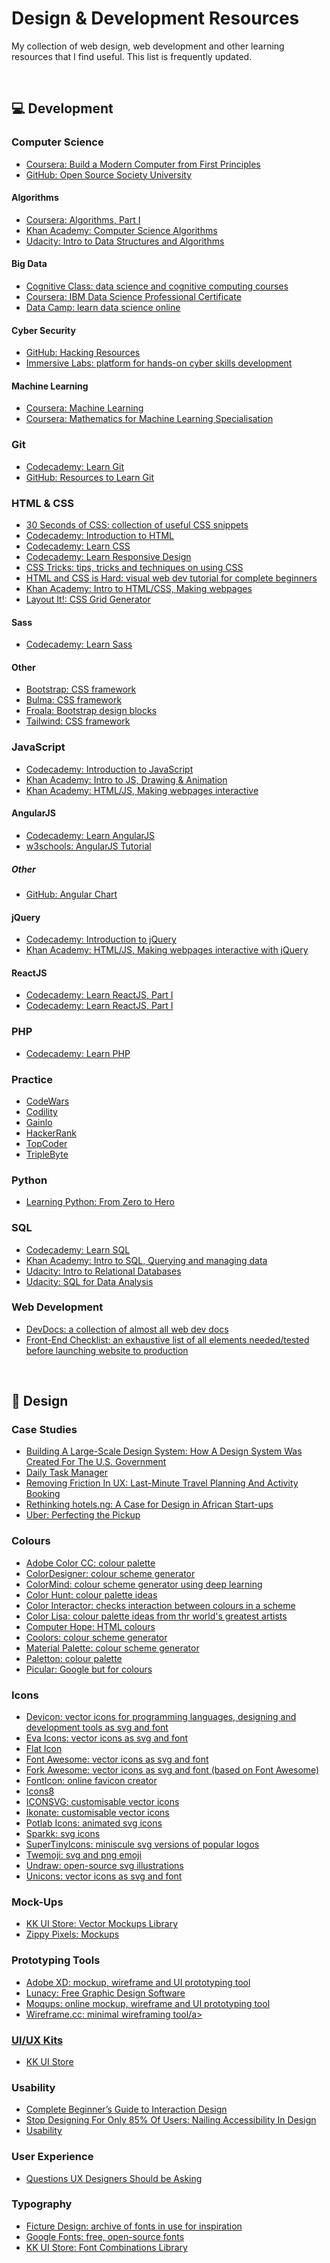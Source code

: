 <h1>Design & Development Resources</h1>
<p>My collection of web design, web development and other learning resources that I find useful. This list is frequently updated.</p><br>

<h2>💻 Development</h2>
  <h3>Computer Science</h3>
    <ul>
      <li><a href="https://www.coursera.org/learn/build-a-computer">Coursera: Build a Modern Computer from First Principles</a></li>
      <li><a href="https://github.com/ossu/computer-science">GitHub: Open Source Society University</a></li>
    </ul>
    <h4>Algorithms</h4>
      <ul>
        <li><a href="https://www.coursera.org/learn/algorithms-part1">Coursera: Algorithms, Part I</a></li>
        <li><a href="https://www.khanacademy.org/computing/computer-science/algorithms">Khan Academy: Computer Science Algorithms</a></li>
        <li><a href="https://udacity.com/course/data-structures-and-algorithms-in-python--ud513">Udacity: Intro to Data Structures and Algorithms</a></li>
      </ul>
     <h4>Big Data</h4>
      <ul>
        <li><a href="https://cognitiveclass.ai/">Cognitive Class: data science and cognitive computing courses</a></li>
        <li><a href="https://www.coursera.org/specializations/ibm-data-science-professional-certificate">Coursera: IBM Data Science Professional Certificate</a></li>
        <li><a href="https://www.datacamp.com/">Data Camp: learn data science online</a></li>
      </ul>
     <h4>Cyber Security</h4>
      <ul>
        <li><a href="https://github.com/vitalysim/Awesome-Hacking-Resources">GitHub: Hacking Resources</a></li>
        <li><a href="https://www.immersivelabs.com">Immersive Labs: platform for hands-on cyber skills development</a></li>
      </ul>
     <h4>Machine Learning</h4>
      <ul>
        <li><a href="https://www.coursera.org/learn/machine-learning">Coursera: Machine Learning</a></li>
        <li><a href="https://www.coursera.org/specializations/mathematics-machine-learning">Coursera: Mathematics for Machine Learning Specialisation</a></li>
      </ul>
  <h3>Git</h3>
    <ul>
      <li><a href="https://www.codecademy.com/learn/learn-git">Codecademy: Learn Git</a></li>
      <li><a href="https://try.github.io/">GitHub: Resources to Learn Git</a></li>
    </ul>
  <h3>HTML &amp; CSS</h3>
    <ul>
      <li><a href="https://30-seconds.github.io/30-seconds-of-css/">30 Seconds of CSS: collection of useful CSS snippets</a></li>
      <li><a href="https://www.codecademy.com/learn/learn-html">Codecademy: Introduction to HTML</a></li>
      <li><a href="https://www.codecademy.com/learn/learn-css">Codecademy: Learn CSS</a></li>
      <li><a href="https://www.codecademy.com/learn/learn-responsive-design">Codecademy: Learn Responsive Design</a></li>
      <li><a href="https://css-tricks.com/">CSS Tricks: tips, tricks and techniques on using CSS</a></li>
      <li><a href="https://internetingishard.com/html-and-css/">HTML and CSS is Hard: visual web dev tutorial for complete beginners</a></li>
      <li><a href="https://www.khanacademy.org/computing/computer-programming/html-css">Khan Academy: Intro to HTML/CSS, Making webpages</a></li>
      <li><a href="https://grid.layoutit.com/">Layout It!: CSS Grid Generator</a></li>
    </ul>
    <h4>Sass</h4>
      <ul>
        <li><a href="https://www.codecademy.com/learn/learn-sass">Codecademy: Learn Sass</a></li>
      </ul>
    <h4>Other</h4>
      <ul>
        <li><a href="https://getbootstrap.com/docs/4.0/getting-started/introduction/">Bootstrap: CSS framework</a></li>
        <li><a href="https://bulma.io/">Bulma: CSS framework</a></li>
        <li><a href="https://www.froala.com/">Froala: Bootstrap design blocks</a></li>
        <li><a href="https://tailwindcss.com/">Tailwind: CSS framework</a></li>
      </ul>
  <h3>JavaScript</h3>
    <ul>
      <li><a href="https://www.codecademy.com/learn/introduction-to-javascript">Codecademy: Introduction to JavaScript</a></li>
      <li><a href="https://www.khanacademy.org/computing/computer-programming/programming">Khan Academy: Intro to JS, Drawing & Animation</a></li>
      <li><a href="https://www.khanacademy.org/computing/computer-programming/html-css-js">Khan Academy: HTML/JS, Making webpages interactive</a></li>
    </ul>
      <h4>AngularJS</h4>
      <ul>
        <li><a href="https://www.codecademy.com/learn/learn-angularjs">Codecademy: Learn AngularJS</a></li>
        <li><a href="https://www.w3schools.com/angular/default.asp">w3schools: AngularJS Tutorial</a></li>
      </ul>
        <h5>Other</h5>
          <ul>
            <li><a href="https://jtblin.github.io/angular-chart.js/">GitHub: Angular Chart</a></li>
          </ul>
      <h4>jQuery</h4>
      <ul>
        <li><a href="https://www.codecademy.com/learn/learn-jquery">Codecademy: Introduction to jQuery</a></li>
        <li><a href="https://www.khanacademy.org/computing/computer-programming/html-js-jquery">Khan Academy: HTML/JS, Making webpages interactive with jQuery</a></li>
      </ul>
      <h4>ReactJS</h4>
      <ul>
        <li><a href="https://www.codecademy.com/learn/react-101">Codecademy: Learn ReactJS, Part I</a></li>
        <li><a href="https://www.codecademy.com/learn/react-102">Codecademy: Learn ReactJS, Part I</a></li>
      </ul>
  <h3>PHP</h3>
    <ul>
      <li><a href="https://www.codecademy.com/learn/learn-php">Codecademy: Learn PHP</a></li>
    </ul>
  <h3>Practice</h3>
    <ul>
      <li><a href="https://www.codewars.com/">CodeWars</a></li>
      <li><a href="https://www.codility.com/">Codility</a></li>
      <li><a href="http://www.gainlo.co">Gainlo</a></li>
      <li><a href="https://www.hackerrank.com/">HackerRank</a></li>
      <li><a href="https://www.topcoder.com/">TopCoder</a></li>
      <li><a href="https://triplebyte.com/">TripleByte</a></li>
    </ul>
  <h3>Python</h3>
    <ul>
      <li><a href="https://medium.freecodecamp.org/learning-python-from-zero-to-hero-120ea540b567">Learning Python: From Zero to Hero</a></li>
    </ul>
  <h3>SQL</h3>
    <ul>
      <li><a href="https://www.codecademy.com/learn/learn-sql">Codecademy: Learn SQL</a></li>
      <li><a href="https://www.khanacademy.org/computing/computer-programming/sql">Khan Academy: Intro to SQL, Querying and managing data</a></li>
      <li><a href="https://udacity.com/course/intro-to-relational-databases--ud197">Udacity: Intro to Relational Databases</a></li>
      <li><a href="https://udacity.com/course/sql-for-data-analysis--ud198">Udacity: SQL for Data Analysis</a></li>
    </ul>
   <h3>Web Development</h3>
    <ul>
      <li><a href="https://devdocs.io/">DevDocs: a collection of almost all web dev docs</a></li>
      <li><a href="https://github.com/thedaviddias/Front-End-Checklist">Front-End Checklist: an exhaustive list of all elements needed/tested before launching website to production</a></li>
    </ul>
<br>

<h2>🎨 Design</h2>
  <h3>Case Studies</h3>
    <ul>
      <li><a href="https://www.smashingmagazine.com/2017/10/large-scale-design-system-us-government/">Building A Large-Scale Design System: How A Design System Was Created For The U.S. Government</a></li>
      <li><a href="https://blog.prototypr.io/todo-b6c608656211">Daily Task Manager</a></li>
      <li><a href="https://www.smashingmagazine.com/2017/08/removing-friction-ux-last-minute-travel-planning-activity-booking/">Removing Friction In UX: Last-Minute Travel Planning And Activity Booking</a></li>
      <li><a href="https://medium.com/usable/rethinking-hotels-ng-886f6e25f1bf">Rethinking hotels.ng: A Case for Design in African Start-ups</a></li>
      <li><a href="http://simonpan.com/work/uber/">Uber: Perfecting the Pickup</a></li>
    </ul>
  <h3>Colours</h3>
    <ul>
      <li><a href="https://color.adobe.com/create/color-wheel/">Adobe Color CC: colour palette</a></li>
      <li><a href="https://colordesigner.io/">ColorDesigner: colour scheme generator</a></li>
      <li><a href="http://colormind.io/">ColorMind: colour scheme generator using deep learning</a></li>
      <li><a href="https://colorhunt.co/">Color Hunt: colour palette ideas</a></li>
      <li><a href="https://colors.learn.uno/">Color Interactor: checks interaction between colours in a scheme</a></li>
      <li><a href="http://www.colorlisa.com/">Color Lisa: colour palette ideas from thr world's greatest artists</a></li>
      <li><a href="https://www.computerhope.com/htmcolor.htm">Computer Hope: HTML colours</a></li>
      <li><a href="https://coolors.co/">Coolors: colour scheme generator</a></li>
      <li><a href="https://www.materialpalette.com/">Material Palette: colour scheme generator</a></li>
      <li><a href="http://paletton.com">Paletton: colour palette</a></li>
      <li><a href="https://picular.co/">Picular: Google but for colours</a></li>
    </ul>
  <h3>Icons</h3>
    <ul>
      <li><a href="https://konpa.github.io/devicon/">Devicon: vector icons for programming languages, designing and development tools as svg and font</a></li>
      <li><a href="https://akveo.github.io/eva-icons/">Eva Icons: vector icons as svg and font</a></li>
      <li><a href="https://www.flaticon.com/">Flat Icon</a></li>
      <li><a href="https://fontawesome.com/">Font Awesome: vector icons as svg and font</a></li>
      <li><a href="https://forkaweso.me/Fork-Awesome/">Fork Awesome: vector icons as svg and font (based on Font Awesome)</a></li>
      <li><a href="https://gauger.io/fonticon/">FontIcon: online favicon creator</a></li>
      <li><a href="https://icons8.com/icons">Icons8</a></li>
      <li><a href="https://iconsvg.xyz/">ICONSVG: customisable vector icons</a></li>
      <li><a href="https://www.ikonate.com/">Ikonate: customisable vector icons</a></li>
      <li><a href="http://potlabicons.com/">Potlab Icons: animated svg icons</a></li>
      <li><a href="http://svgicons.sparkk.fr/">Sparkk: svg icons</a></li>
      <li><a href="https://github.com/edent/SuperTinyIcons">SuperTinyIcons: miniscule svg versions of popular logos</a></li>
      <li><a href="https://twemoji.twitter.com/">Twemoji: svg and png emoji</a></li>
      <li><a href="https://undraw.co/illustrations">Undraw: open-source svg illustrations</a></li>
      <li><a href="https://iconscout.com/unicons">Unicons: vector icons as svg and font</a></li>
    </ul>
  <h3>Mock-Ups</h3>
    <ul>
      <li><a href="https://mockups.kkuistore.com/">KK UI Store: Vector Mockups Library</a></li>
      <li><a href="https://zippypixels.com/products/mockups/">Zippy Pixels: Mockups</a></li>
    </ul>
  <h3>Prototyping Tools</h3>
    <ul>
      <li><a href="https://www.adobe.com/uk/products/xd.html">Adobe XD: mockup, wireframe and UI prototyping tool</a></li>
      <li><a href="https://icons8.com/lunacy">Lunacy: Free Graphic Design Software</a></li>
      <li><a href="https://moqups.com/">Moqups: online mockup, wireframe and UI prototyping tool</a></li>
      <li><a href="https://wireframe.cc/">Wireframe.cc: minimal wireframing tool/a></li>
    </ul>
  <h3>UI/UX Kits</h3>
    <ul>
      <li><a href="http://freebies.kkuistore.com/">KK UI Store</a></li>
    </ul>
  <h3>Usability</h3>
    <ul>
      <li><a href="http://www.uxbooth.com/articles/complete-beginners-guide-to-interaction-design/">Complete Beginner’s Guide to Interaction Design</a></li>
      <li><a href="https://www.smashingmagazine.com/2017/10/nailing-accessibility-design/">Stop Designing For Only 85% Of Users: Nailing Accessibility In Design</a></li>
      <li><a href="https://www.usability.gov/what-and-why/index.html">Usability</a></li>
    </ul>
  <h3>User Experience</h3>
    <ul>
      <li><a href="https://uxdesign.cc/questions-ux-designers-should-be-asking-bc9a6ba87a34">Questions UX Designers Should be Asking</a></li>
    </ul>
  <h3>Typography</h3>
    <ul>
      <li><a href="https://ficture.design/">Ficture Design: archive of fonts in use for inspiration</a></li>
      <li><a href="https://fonts.google.com/">Google Fonts: free, open-source fonts</a></li>
      <li><a href="http://fontcomb.kkuistore.com/">KK UI Store: Font Combinations Library</a></li>
    </ul>
  <br>
